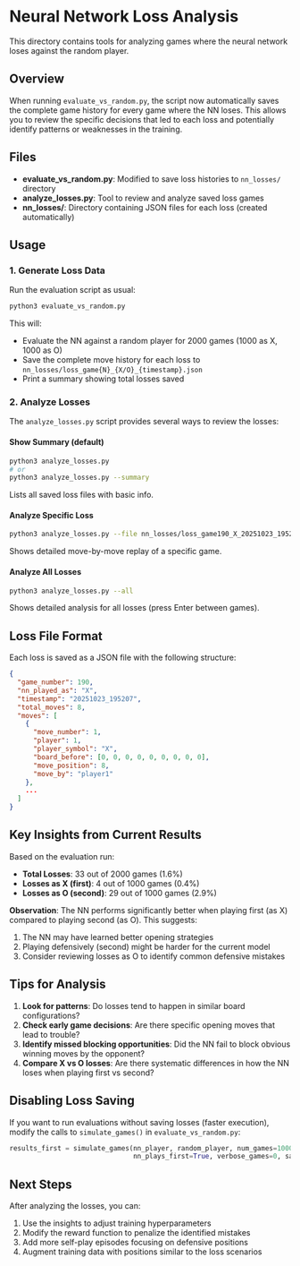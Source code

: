 # Neural Network Loss Analysis

This directory contains tools for analyzing games where the neural network loses against the random player.

## Overview

When running `evaluate_vs_random.py`, the script now automatically saves the complete game history for every game where the NN loses. This allows you to review the specific decisions that led to each loss and potentially identify patterns or weaknesses in the training.

## Files

- **evaluate_vs_random.py**: Modified to save loss histories to `nn_losses/` directory
- **analyze_losses.py**: Tool to review and analyze saved loss games
- **nn_losses/**: Directory containing JSON files for each loss (created automatically)

## Usage

### 1. Generate Loss Data

Run the evaluation script as usual:

```bash
python3 evaluate_vs_random.py
```

This will:
- Evaluate the NN against a random player for 2000 games (1000 as X, 1000 as O)
- Save the complete move history for each loss to `nn_losses/loss_game{N}_{X/O}_{timestamp}.json`
- Print a summary showing total losses saved

### 2. Analyze Losses

The `analyze_losses.py` script provides several ways to review the losses:

#### Show Summary (default)
```bash
python3 analyze_losses.py
# or
python3 analyze_losses.py --summary
```
Lists all saved loss files with basic info.

#### Analyze Specific Loss
```bash
python3 analyze_losses.py --file nn_losses/loss_game190_X_20251023_195207.json
```
Shows detailed move-by-move replay of a specific game.

#### Analyze All Losses
```bash
python3 analyze_losses.py --all
```
Shows detailed analysis for all losses (press Enter between games).

## Loss File Format

Each loss is saved as a JSON file with the following structure:

```json
{
  "game_number": 190,
  "nn_played_as": "X",
  "timestamp": "20251023_195207",
  "total_moves": 8,
  "moves": [
    {
      "move_number": 1,
      "player": 1,
      "player_symbol": "X",
      "board_before": [0, 0, 0, 0, 0, 0, 0, 0, 0],
      "move_position": 8,
      "move_by": "player1"
    },
    ...
  ]
}
```

## Key Insights from Current Results

Based on the evaluation run:

- **Total Losses**: 33 out of 2000 games (1.6%)
- **Losses as X (first)**: 4 out of 1000 games (0.4%)
- **Losses as O (second)**: 29 out of 1000 games (2.9%)

**Observation**: The NN performs significantly better when playing first (as X) compared to playing second (as O). This suggests:
1. The NN may have learned better opening strategies
2. Playing defensively (second) might be harder for the current model
3. Consider reviewing losses as O to identify common defensive mistakes

## Tips for Analysis

1. **Look for patterns**: Do losses tend to happen in similar board configurations?
2. **Check early game decisions**: Are there specific opening moves that lead to trouble?
3. **Identify missed blocking opportunities**: Did the NN fail to block obvious winning moves by the opponent?
4. **Compare X vs O losses**: Are there systematic differences in how the NN loses when playing first vs second?

## Disabling Loss Saving

If you want to run evaluations without saving losses (faster execution), modify the calls to `simulate_games()` in `evaluate_vs_random.py`:

```python
results_first = simulate_games(nn_player, random_player, num_games=1000,
                               nn_plays_first=True, verbose_games=0, save_losses=False)
```

## Next Steps

After analyzing the losses, you can:

1. Use the insights to adjust training hyperparameters
2. Modify the reward function to penalize the identified mistakes
3. Add more self-play episodes focusing on defensive positions
4. Augment training data with positions similar to the loss scenarios

